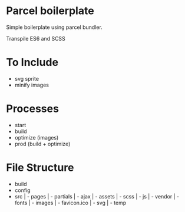 # Parcel boilerplate

Simple boilerplate using parcel bundler.

Transpile ES6 and SCSS

# To Include

- svg sprite
- minify images

# Processes

- start
- build
- optimize (images)
- prod (build + optimize)

# File Structure

- build
- config
- src
	| - pages
	| - partials
	| - ajax
	| - assets
		| - scss
		| - js
		| - vendor
		| - fonts
		| - images
			| - favicon.ico
			| - svg
			| - temp
